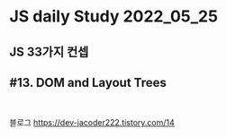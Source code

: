 # JS daily Study 2022_05_25 <br>
## JS 33가지 컨셉<br> 
## #13. DOM and Layout Trees<br>
<br>

블로그 https://dev-jacoder222.tistory.com/14
